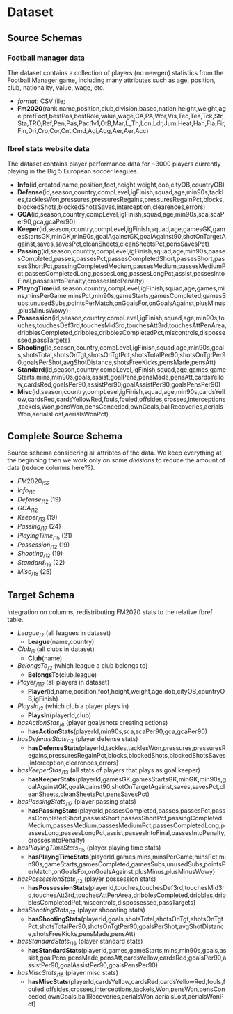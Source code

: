 # Dataset



## Source Schemas

### Football manager data

The dataset contains a collection of players (no newgen) statistics from the Football Manager game, including many attributes such as age, position, club, nationality, value, wage, etc.

- *format*: CSV file;
- **Fm2020**(rank,name,position,club,division,based,nation,height,weight,age,prefFoot,bestPos,bestRole,value,wage,CA,PA,Wor,Vis,Tec,Tea,Tck,Str,Sta,TRO,Ref,Pen,Pas,Pac,1v1,OtB,Mar,L_Th,Lon,Ldr,Jum,Heat,Han,Fla,Fir,Fin,Dri,Cro,Cor,Cnt,Cmd,Agi,Agg,Aer,Aer,Acc)



### fbref stats website data

The dataset contains player performance data for ~3000 players currently playing in the Big 5 European soccer leagues. 

- **Info**(id,created,name,position,foot,height,weight,dob,cityOB,countryOB)
- **Defense**(id,season,country,compLevel,igFinish,squad,age,min90s,tackles,tacklesWon,pressures,pressuresRegains,pressuresRegainPct,blocks,blockedShots,blockedShotsSaves,interception,clearences,errors)
- **GCA**(id,season,country,compLevel,igFinish,squad,age,min90s,sca,scaPer90,gca,gcaPer90)
- **Keeper**(id,season,country,compLevel,igFinish,squad,age,gamesGK,gamesStartsGK,minGK,min90s,goalAgainstGK,goalAgainst90,shotOnTargetAgainst,saves,savesPct,cleanSheets,cleanSheetsPct,pensSavesPct)
- **Passing**(id,season,country,compLevel,igFinish,squad,age,min90s,passesCompleted,passes,passesPct,passesCompletedShort,passesShort,passesShortPct,passingCompletedMedium,passesMedium,passesMediumPct,passesCompletedLong,passesLong,passesLongPct,assist,passesIntoFinal,passesIntoPenalty,crossesIntoPenalty)
- **PlayngTime**(id,season,country,compLevel,igFinish,squad,age,games,mins,minsPerGame,minsPct,min90s,gameStarts,gamesCompleted,gamesSubs,unusedSubs,pointsPerMatch,onGoalsFor,onGoalsAgainst,plusMinus,plusMinusWowy)
- **Possession**(id,season,country,compLevel,igFinish,squad,age,min90s,touches,touchesDef3rd,touchesMid3rd,touchesAtt3rd,touchesAttPenArea,dribblesCompleted,dribbles,dribblesCompletedPct,miscontrols,dispossessed,passTargets)
- **Shooting**(id,season,country,compLevel,igFinish,squad,age,min90s,goals,shotsTotal,shotsOnTgt,shotsOnTgtPct,shotsTotalPer90,shotsOnTgtPer90,goalsPerShot,avgShotDistance,shotsFreeKicks,pensMade,pensAtt)
- **Standard**(id,season,country,compLevel,igFinish,squad,age,games,gameStarts,mins,min90s,goals,assist,goalPens,pensMade,pensAtt,cardsYellow,cardsRed,goalsPer90,assistPer90,goalAssistPer90,goalsPensPer90)
- **Misc**(id,season,country,compLevel,igFinish,squad,age,min90s,cardsYellow,cardsRed,cardsYellowRed,fouls,fouled,offsides,crosses,interceptions,tackels,Won,pensWon,pensConceded,ownGoals,ballRecoveries,aerialsWon,aerialsLost,aerialsWonPct)



## Complete Source Schema

Source schema considering all attribtes of the data. We keep everything at the beginning then we work only  on some *divisions* to reduce the amount of data (reduce columns here??).

- $FM2020_{/52}$
- $Info_{/10}$
- $Defense_{/12}$ (19)
- $GCA_{/12}$ 
- $Keeper_{/13}$ (19)
- $Passing_{/17}$ (24)
- $PlayingTime_{/15}$ (21)
- $Possession_{/12}$ (19)
- $Shooting_{/12}$ (19)
- $Standard_{/16}$ (22)
- $Misc_{/18}$ (25)



## Target Schema

Integration on columns, redistributing FM2020 stats to the relative fbref table.

- $League_{/2}$ (all leagues in dataset)
  - **League**(name,country)
- $Club_{/1}$ (all clubs in dataset)
  - **Club**(name)
- $BelongsTo_{/2}$ (which league a club belongs to)
  - **BelongsTo**(club,league)
- $Player_{/11?}$ (all players in dataset)
  - **Player**(id,name,position,foot,height,weight,age,dob,cityOB,countryOB,igFinish)
- $PlaysIn_{/2}$  (which club a player plays in)
  - **PlaysIn**(playerId,club)
- $hasActionStas_{/6}$ (player goal/shots creating actions)
  - **hasActionStats**(playerId,min90s,sca,scaPer90,gca,gcaPer90)
- $hasDefenseStats_{/12}$ (player defense stats)
  - **hasDefenseStats**(playerId,tackles,tacklesWon,pressures,pressuresRegains,pressuresRegainPct,blocks,blockedShots,blockedShotsSaves,interception,clearences,errors)
- $hasKeeperStas_{/13}$ (all stats of players that plays as goal keeper)
  - **hasKeeperStats**(playerId,gamesGK,gamesStartsGK,minGK,min90s,goalAgainstGK,goalAgainst90,shotOnTargetAgainst,saves,savesPct,cleanSheets,cleanSheetsPct,pensSavesPct)
- $hasPassingStats_{/17}$ (player passing stats)
  - **hasPassingStats**(playerId,passesCompleted,passes,passesPct,passesCompletedShort,passesShort,passesShortPct,passingCompletedMedium,passesMedium,passesMediumPct,passesCompletedLong,passesLong,passesLongPct,assist,passesIntoFinal,passesIntoPenalty,crossesIntoPenalty)
- $hasPlayingTimeStats_{/15}$ (player playing time stats)
  - **hasPlayngTimeStats**(playerId,games,mins,minsPerGame,minsPct,min90s,gameStarts,gamesCompleted,gamesSubs,unusedSubs,pointsPerMatch,onGoalsFor,onGoalsAgainst,plusMinus,plusMinusWowy)
- $hasPossessionStats_{/12}$ (player possession stats)
  - **hasPossessionStats**(playerId,touches,touchesDef3rd,touchesMid3rd,touchesAtt3rd,touchesAttPenArea,dribblesCompleted,dribbles,dribblesCompletedPct,miscontrols,dispossessed,passTargets)
- $hasShootingStats_{/12}$ (player shoooting stats)
  - **hasShootingStats**(playerId,goals,shotsTotal,shotsOnTgt,shotsOnTgtPct,shotsTotalPer90,shotsOnTgtPer90,goalsPerShot,avgShotDistance,shotsFreeKicks,pensMade,pensAtt)
- $hasStandardStats_{/16}$ (player standard stats)
  - **hasStandardStats**(playerId,games,gameStarts,mins,min90s,goals,assist,goalPens,pensMade,pensAtt,cardsYellow,cardsRed,goalsPer90,assistPer90,goalAssistPer90,goalsPensPer90)
- $hasMiscStats_{/18}$ (player misc stats)
  - **hasMiscStats**(playerId,cardsYellow,cardsRed,cardsYellowRed,fouls,fouled,offsides,crosses,interceptions,tackels,Won,pensWon,pensConceded,ownGoals,ballRecoveries,aerialsWon,aerialsLost,aerialsWonPct)
